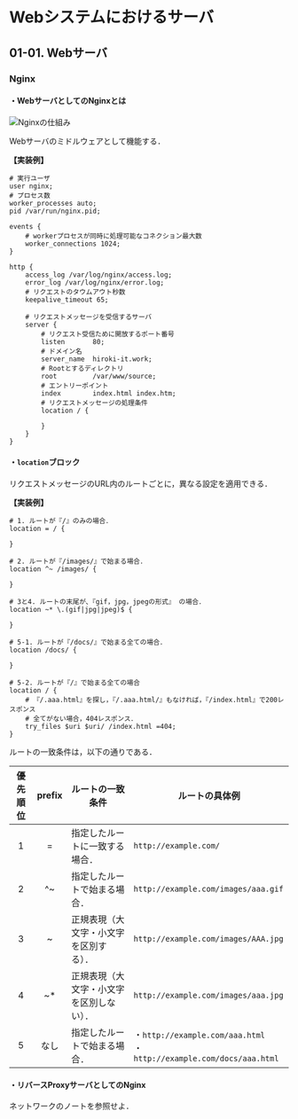# Webシステムにおけるサーバ

## 01-01. Webサーバ

### Nginx

#### ・WebサーバとしてのNginxとは

![Nginxの仕組み](https://raw.githubusercontent.com/Hiroki-IT/tech-notebook/master/source/images/Nginxの仕組み.png)

Webサーバのミドルウェアとして機能する．

**【実装例】**

```nginx
# 実行ユーザ
user nginx;
# プロセス数
worker_processes auto;
pid /var/run/nginx.pid;

events {
    # workerプロセスが同時に処理可能なコネクション最大数
    worker_connections 1024;
}

http {
    access_log /var/log/nginx/access.log;
    error_log /var/log/nginx/error.log;
    # リクエストのタウムアウト秒数
    keepalive_timeout 65;
    
    # リクエストメッセージを受信するサーバ
    server {
        # リクエスト受信ために開放するポート番号
        listen       80;
        # ドメイン名
        server_name  hiroki-it.work;
        # Rootとするディレクトリ
        root         /var/www/source;
        # エントリーポイント
        index        index.html index.htm;
        # リクエストメッセージの処理条件
        location / {
        
        }
    }
}
```

#### ・```location```ブロック

リクエストメッセージのURL内のルートごとに，異なる設定を適用できる．

**【実装例】**

```nginx
# 1. ルートが『/』のみの場合．
location = / {

}

# 2. ルートが『/images/』で始まる場合．
location ^~ /images/ {

}

# 3と4. ルートの末尾が、『gif，jpg，jpegの形式』 の場合．
location ~* \.(gif|jpg|jpeg)$ {

}

# 5-1. ルートが『/docs/』で始まる全ての場合．
location /docs/ {

}

# 5-2. ルートが『/』で始まる全ての場合
location / {
    # 『/.aaa.html』を探し，『/.aaa.html/』もなければ，『/index.html』で200レスポンス
    # 全てがない場合，404レスポンス．
    try_files $uri $uri/ /index.html =404;
}
```

ルートの一致条件は，以下の通りである．

| 優先順位 | prefix | ルートの一致条件                         | ルートの具体例 |
| :------: | :----: | ---------------------------------------- | ----------------------- |
|    1     |   =    | 指定したルートに一致する場合．           | ```http://example.com/``` |
|    2     |   ^~   | 指定したルートで始まる場合．             | ```http://example.com/images/aaa.gif``` |
|    3     |   ~    | 正規表現（大文字・小文字を区別する）．   | ```http://example.com/images/AAA.jpg``` |
|    4     |   ~*   | 正規表現（大文字・小文字を区別しない）． | ```http://example.com/images/aaa.jpg``` |
|    5     |  なし  | 指定したルートで始まる場合．             | ・```http://example.com/aaa.html```<br>・```http://example.com/docs/aaa.html``` |

#### ・リバースProxyサーバとしてのNginx

ネットワークのノートを参照せよ．